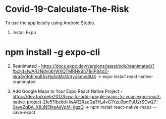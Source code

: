 # Covid-19-Calculate-The-Risk
To use the app locally using Android Studio.

1) Install Expo
# npm install -g expo-cli

2) Reanimated - https://docs.expo.dev/versions/latest/sdk/reanimated/?fbclid=IwAR2Ndv06rWXQTMRHk6h71kIP84dZ-pkq3yBqhmq85yHsAqMcGntyo5mw8U4
-> expo install react-native-reanimated
	

2) Add Google Maps to Your Expo React Native Project - https://dev.to/kpete2017/how-to-add-google-maps-to-your-expo-react-native-project-2fe5?fbclid=IwAR2RzuQaTH_4vG1Yzu9pnPuU2rSOw27-0aveZqBA_X8uN5fkeAsVpM-KgzQ
-> npm install react-native-maps --save-exact

